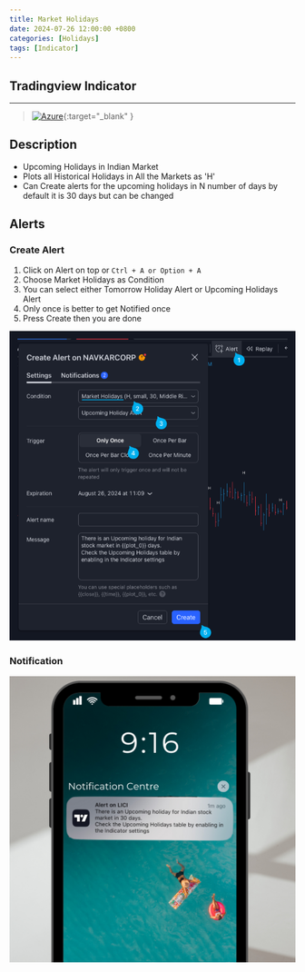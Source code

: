 ```yaml
---
title: Market Holidays
date: 2024-07-26 12:00:00 +0800
categories: [Holidays]
tags: [Indicator]
---
```


## Tradingview Indicator

<!-- TradingView Chart BEGIN -->
<script type="text/javascript" src="https://s3.tradingview.com/tv.js"></script>
<script type="text/javascript">
var tradingview_embed_options = {};
tradingview_embed_options.width = '800';
tradingview_embed_options.height = '600';
tradingview_embed_options.chart = 'xPdJZtA2';
new TradingView.chart(tradingview_embed_options);
</script>
<!-- TradingView Chart END -->
_____

> [![Azure](https://img.shields.io/badge/Market_Holidays_Indicator-%230072C6.svg?style=for-the-badge&logo=microsoftazure&logoColor=white)](https://www.tradingview.com/script/xPdJZtA2-Market-Holidays/){:target="_blank" }

## Description
* Upcoming Holidays in Indian Market 
* Plots all Historical Holidays in All the Markets as 'H'
* Can Create alerts for the upcoming holidays in N number of days by default it is 30 days but can be changed

## Alerts
### Create Alert

1. Click on Alert on top or `Ctrl + A or Option + A`
2. Choose Market Holidays as Condition
3. You can select either Tomorrow Holiday Alert or Upcoming Holidays Alert
4. Only once is better to get Notified once
5. Press Create then you are done

![Create Alerts](/images/create_alert.png)

### Notification
![Notification](/images/holidays_notification.png)
